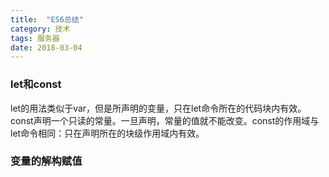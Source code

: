 ```yaml
---
title:  "ES6总结"
category: 技术
tags: 服务器
date: 2018-03-04
---
```

### let和const
let的用法类似于var，但是所声明的变量，只在let命令所在的代码块内有效。
const声明一个只读的常量。一旦声明，常量的值就不能改变。const的作用域与let命令相同：只在声明所在的块级作用域内有效。
### 变量的解构赋值